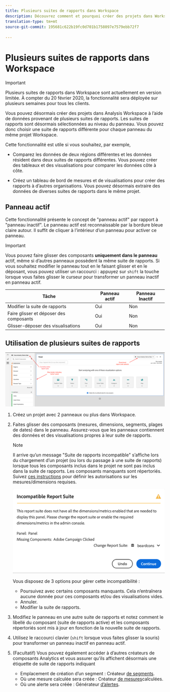 ```yaml
---
title: Plusieurs suites de rapports dans Workspace
description: Découvrez comment et pourquoi créer des projets dans Workspace avec plusieurs suites de rapports
translation-type: tm+mt
source-git-commit: 195681c622b19fc0d701b1758097e7579ebb72f7

---
```



# Plusieurs suites de rapports dans Workspace

>[!IMPORTANT]
>Plusieurs suites de rapports dans Workspace sont actuellement en version limitée. À compter du 20 février 2020, la fonctionnalité sera déployée sur plusieurs semaines pour tous les clients.

Vous pouvez désormais créer des projets dans Analysis Workspace à l’aide de données provenant de plusieurs suites de rapports. Les suites de rapports sont désormais sélectionnées au niveau du panneau. Vous pouvez donc choisir une suite de rapports différente pour chaque panneau du même projet Workspace.

Cette fonctionnalité est utile si vous souhaitez, par exemple,

* Comparez les données de deux régions différentes et les données résident dans deux suites de rapports différentes. Vous pouvez créer des tableaux et des visualisations pour comparer les données côte à côte.

* Créez un tableau de bord de mesures et de visualisations pour créer des rapports à d’autres organisations. Vous pouvez désormais extraire des données de diverses suites de rapports dans le même projet.

## Panneau actif

Cette fonctionnalité présente le concept de &quot;panneau actif&quot; par rapport à &quot;panneau inactif&quot;. Le panneau actif est reconnaissable par la bordure bleue claire autour. Il suffit de cliquer à l’intérieur d’un panneau pour activer ce panneau.

>[!IMPORTANT]
>Vous pouvez faire glisser des composants **uniquement dans le panneau** actif, même si d’autres panneaux possèdent la même suite de rapports. Si vous souhaitez modifier le panneau tout en le faisant glisser et en le déposant, vous pouvez utiliser un raccourci : appuyez sur `shift` la touche lorsque vous faites glisser le curseur pour transformer un panneau inactif en panneau actif.

| Tâche | Panneau actif | Panneau Inactif |
|---|---|---|
| Modifier la suite de rapports | Oui | Non |
| Faire glisser et déposer des composants | Oui | Non |
| Glisser-déposer des visualisations | Oui | Non |

## Utilisation de plusieurs suites de rapports

![](assets/mrs-ui.png)

1. Créez un projet avec 2 panneaux ou plus dans Workspace.

1. Faites glisser des composants (mesures, dimensions, segments, plages de dates) dans le panneau. Assurez-vous que les panneaux contiennent des données et des visualisations propres à leur suite de rapports.


   >[!NOTE]
   >Il arrive qu’un message &quot;Suite de rapports incompatible&quot; s’affiche lors du chargement d’un projet (ou lors du passage à une suite de rapports) lorsque tous les composants inclus dans le projet ne sont pas inclus dans la suite de rapports. Les composants manquants sont répertoriés. Suivez [ces instructions](https://helpx.adobe.com/enterprise/using/manage-products-and-profiles.html#createproductprofiles) pour définir les autorisations sur les mesures/dimensions requises.

   ![](assets/incompat-rs.png)

   Vous disposez de 3 options pour gérer cette incompatibilité :
   * Poursuivez avec certains composants manquants. Cela n’entraînera aucune donnée pour ces composants et/ou des visualisations vides.
   * Annuler.
   * Modifier la suite de rapports.

1. Modifiez le panneau en une autre suite de rapports et notez comment le libellé du composant (suite de rapports active) et les composants répertoriés sont mis à jour en fonction de la nouvelle suite de rapports.

1. Utilisez le raccourci clavier (`shift` lorsque vous faites glisser la souris) pour transformer un panneau inactif en panneau actif.

1. (Facultatif) Vous pouvez également accéder à d’autres créateurs de composants Analytics et vous assurer qu’ils affichent désormais une étiquette de suite de rapports indiquant

   * Emplacement de création d’un segment : Créateur [de segments](https://docs.adobe.com/content/help/en/analytics/components/segmentation/segmentation-workflow/seg-build.html).
   * Où une mesure calculée sera créée : Créateur [de mesures](https://docs.adobe.com/content/help/en/analytics/components/calculated-metrics/calcmetric-workflow/cm-build-metrics.html)calculées.
   * Où une alerte sera créée : Générateur [d’alertes](https://docs.adobe.com/content/help/en/analytics/components/alerts/alert-builder.html).